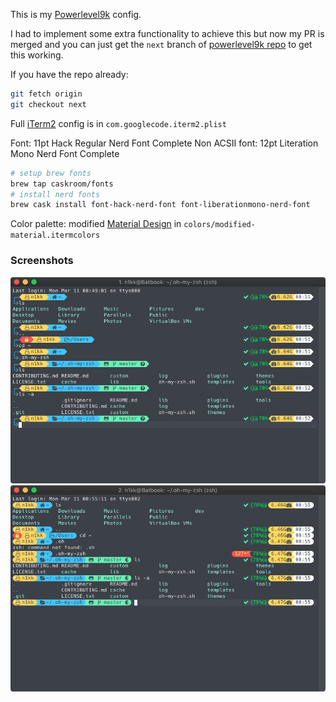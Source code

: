 This is my [Powerlevel9k](https://github.com/bhilburn/powerlevel9k) config.

I had to implement some extra functionality to achieve this but now my PR is merged and you can just get the `next` branch of [powerlevel9k repo](https://github.com/bhilburn/powerlevel9k/tree/next) to get this working.

If you have the repo already:
```bash
git fetch origin
git checkout next
```

Full [iTerm2](https://www.iterm2.com/) config is in `com.googlecode.iterm2.plist`

Font: 11pt Hack Regular Nerd Font Complete
Non ACSII font: 12pt Literation Mono Nerd Font Complete
```bash
# setup brew fonts
brew tap caskroom/fonts
# install nerd fonts
brew cask install font-hack-nerd-font font-liberationmono-nerd-font
```

Color palette: modified [Material Design](https://github.com/MartinSeeler/iterm2-material-design) in `colors/modified-material.itermcolors`

### Screenshots
![Bullet](screens/style-bullet.png)
![Bullet](screens/style-round.png)
